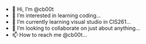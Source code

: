 - 👋 Hi, I’m @cb00t
- 👀 I’m interested in learning coding...
- 🌱 I’m currently learning visual studio in CIS261...
- 💞️ I’m looking to collaborate on just about anything...
- 📫 How to reach me @cb00t...

<!---
cb00t/cb00t is a ✨ special ✨ repository because its `README.md` (this file) appears on your GitHub profile.
You can click the Preview link to take a look at your changes.
--->
